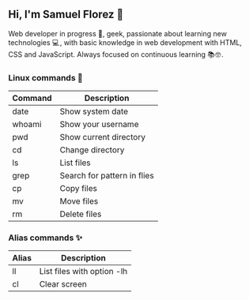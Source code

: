 ## Hi, I'm Samuel Florez 👋

Web developer in progress 🌱, geek, passionate about learning new technologies 💻 , with basic knowledge in web development with HTML, CSS and JavaScript. Always focused on continuous learning 📚 🤓 .

### Linux commands 🐧 

| Command | Description |
| ------ | ------ |
| date | Show system date |
| whoami | Show your username |
| pwd | Show current directory |
| cd | Change directory |
| ls | List files |
| grep | Search for pattern in flies |
| cp | Copy files |
| mv | Move files |
| rm | Delete files |

### Alias commands ✨ 

| Alias | Description |
| ------ | ------ |
| ll | List files with option -lh |
| cl | Clear screen |

<!--
**muxanz/muxanz** is a ✨ _special_ ✨ repository because its `README.md` (this file) appears on your GitHub profile.

Here are some ideas to get you started:

- 🔭 I’m currently working on ...
- 🌱 I’m currently learning ...
- 👯 I’m looking to collaborate on ...
- 🤔 I’m looking for help with ...
- 💬 Ask me about ...
- 📫 How to reach me: ...
- 😄 Pronouns: ...
- ⚡ Fun fact: ...
-->
